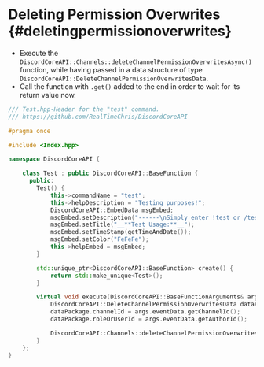 Deleting Permission Overwrites {#deletingpermissionoverwrites}
============
- Execute the `DiscordCoreAPI::Channels::deleteChannelPermissionOverwritesAsync()` function, while having passed in a data structure of type `DiscordCoreAPI::DeleteChannelPermissionOverwritesData`.
- Call the function with `.get()` added to the end in order to wait for its return value now.

```cpp
/// Test.hpp-Header for the "test" command.
/// https://github.com/RealTimeChris/DiscordCoreAPI

#pragma once

#include <Index.hpp>

namespace DiscordCoreAPI {

	class Test : public DiscordCoreAPI::BaseFunction {
	  public:
		Test() {
			this->commandName = "test";
			this->helpDescription = "Testing purposes!";
			DiscordCoreAPI::EmbedData msgEmbed;
			msgEmbed.setDescription("------\nSimply enter !test or /test!\n------");
			msgEmbed.setTitle("__**Test Usage:**__");
			msgEmbed.setTimeStamp(getTimeAndDate());
			msgEmbed.setColor("FeFeFe");
			this->helpEmbed = msgEmbed;
		}

		std::unique_ptr<DiscordCoreAPI::BaseFunction> create() {
			return std::make_unique<Test>();
		}

		virtual void execute(DiscordCoreAPI::BaseFunctionArguments& args) {
			DiscordCoreAPI::DeleteChannelPermissionOverwritesData dataPackage;
			dataPackage.channelId = args.eventData.getChannelId();
			dataPackage.roleOrUserId = args.eventData.getAuthorId();

			DiscordCoreAPI::Channels::deleteChannelPermissionOverwritesAsync(dataPackage).get();
		}
	};
}
```
